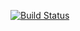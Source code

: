 [![Build Status](https://travis-ci.com/WeHaveJoy/waiter_webapp.svg?branch=master)](https://travis-ci.com/WeHaveJoy/waiter_webapp)